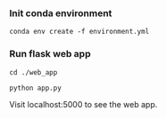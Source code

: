### Init conda environment

```
conda env create -f environment.yml
```

### Run flask web app

```
cd ./web_app

python app.py
```

Visit localhost:5000 to see the web app.

